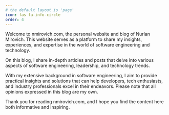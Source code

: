 ```yaml
---
# the default layout is 'page'
icon: fas fa-info-circle
order: 4
---
```


<!-- markdownlint-disable MD041 -->

Welcome to nmirovich.com, the personal website and blog of Nurlan Mirovich. This website serves as a platform to share my insights, experiences, and expertise in the world of software engineering and technology.

On this blog, I share in-depth articles and posts that delve into various aspects of software engineering, leadership, and technology trends.

With my extensive background in software engineering, I aim to provide practical insights and solutions that can help developers, tech enthusiasts, and industry professionals excel in their endeavors. Please note that all opinions expressed in this blog are my own.

Thank you for reading nmirovich.com, and I hope you find the content here both informative and inspiring.

<!-- markdownlint-enable MD041 -->
